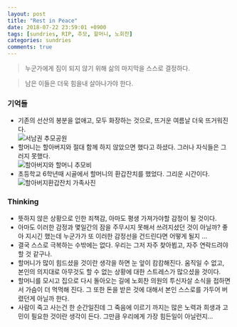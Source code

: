 ```yaml
---
layout: post
title: "Rest in Peace"
date: 2018-07-22 23:59:01 +0900
tags: [sundries, RIP, 추모, 할머니, 노회찬]
categories: sundries
comments: true
---
```

> 누군가에게 짐이 되지 않기 위해 삶의 마지막을 스스로 결정하다. 

> 남은 이들은 더욱 힘을내 살아나가야 한다.


### 기억들
* 기존의 선산의 봉분을 없애고, 모두 화장하는 것으로, 뜨거운 여름날 더욱 뜨거워진다.  
![서남권 추모공원](https://farm1.staticflickr.com/915/28696499617_22fa1921b1_z.jpg)
* 할머니는 할아버지와 절대 함께 하지 않았으면 했다고 하셨다. 그러나 자식들은 그러지 못했다.  
![할아버지와 할머니 추모비](https://farm1.staticflickr.com/836/28696499687_4a9d5ba68e.jpg)
* 초등학교 6학년때 시골에서 할머니의 환갑잔치를 했었다. 그리운 시간이다.  
![할아버지환갑잔치 가족사진](https://farm1.staticflickr.com/925/43584219051_56e3da6883_z.jpg)

### Thinking
* 뜻하지 않은 상황으로 인한 죄책감, 아마도 평생 가져가야할 감정이 될 것이다. 
* 아마도 이러한 감정과 몇일간의 잠을 주무시지 못해서 쓰려지셨던 것이 아닐까? 좋아 지시긴 했는데 누군가가 또 이러한 감정선을 건드린다면 어떻게 될지 ... 
* 결국 스스로 극복하는 수밖에는 없다. 우리는 그저 자주 찾아뵙고, 자주 연락드려야 할 것 같구나.
* 할머니가 많이 힘드셨을 것이란 생각을 하면 눈 앞이 캄캄해진다. 움직일 수 없고, 본인의 의지대로 아무것도 할 수 없는 상황에 대한 스트레스가 많으셨을 것이다. 
* 할머니를 모시고 집으로 다시 돌아오는 길에 노회찬 의원의 투신자살 소식을 접하면서 가슴이 더 먹먹해 진다. 그 또한 돈을 받은 것에 대해서 본인 스스로를 가두어 버렸던게 아닐까 한다.
* 사람이 죽고 사는건 한 순간일진데 그 죽음에 이르기 까지는 많은 노력과 희생과 고민이 필요한 것이란 생각이 든다. 그만큼 우리에게 가장 힘든일이 아닐런지...